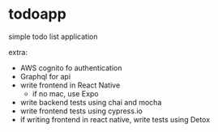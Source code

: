 # todoapp
simple todo list application

extra:
- AWS cognito fo authentication
- Graphql for api
- write frontend in React Native
  * if no mac, use Expo
- write backend tests using chai and mocha
- write frontend tests using cypress.io
- if writing frontend in react native, write tests using Detox
